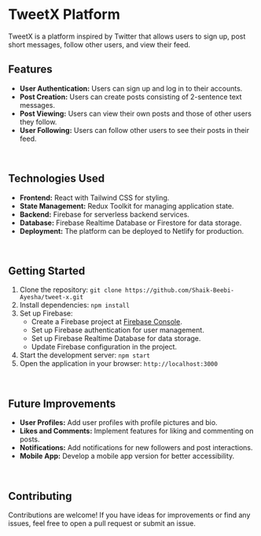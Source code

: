 <h1>TweetX Platform</h1>
    <p>TweetX is a platform inspired by Twitter that allows users to sign up, post short messages, follow other users, and view their feed.</p>
    <h2>Features</h2>
    <ul>
        <li><strong>User Authentication:</strong> Users can sign up and log in to their accounts.</li>
        <li><strong>Post Creation:</strong> Users can create posts consisting of 2-sentence text messages.</li>
        <li><strong>Post Viewing:</strong> Users can view their own posts and those of other users they follow.</li>
        <li><strong>User Following:</strong> Users can follow other users to see their posts in their feed.</li>
    </ul>
    <br>
    <h2>Technologies Used</h2>
    <ul>
        <li><strong>Frontend:</strong> React with Tailwind CSS for styling.</li>
        <li><strong>State Management:</strong> Redux Toolkit for managing application state.</li>
        <li><strong>Backend:</strong> Firebase for serverless backend services.</li>
        <li><strong>Database:</strong> Firebase Realtime Database or Firestore for data storage.</li>
        <li><strong>Deployment:</strong> The platform can be deployed to Netlify for production.</li>
    </ul>
    <br>
    <h2>Getting Started</h2>
    <ol>
        <li>Clone the repository: <code>git clone https://github.com/Shaik-Beebi-Ayesha/tweet-x.git</code></li>
        <li>Install dependencies: <code>npm install</code></li>
        <li>Set up Firebase:
            <ul>
                <li>Create a Firebase project at <a href="https://console.firebase.google.com">Firebase Console</a>.</li>
                <li>Set up Firebase authentication for user management.</li>
                <li>Set up Firebase Realtime Database for data storage.</li>
                <li>Update Firebase configuration in the project.</li>
            </ul>
        </li>
        <li>Start the development server: <code>npm start</code></li>
        <li>Open the application in your browser: <code>http://localhost:3000</code></li>
    </ol>
    <br>
    <h2>Future Improvements</h2>
    <ul>
        <li><strong>User Profiles:</strong> Add user profiles with profile pictures and bio.</li>
        <li><strong>Likes and Comments:</strong> Implement features for liking and commenting on posts.</li>
        <li><strong>Notifications:</strong> Add notifications for new followers and post interactions.</li>
        <li><strong>Mobile App:</strong> Develop a mobile app version for better accessibility.</li>
    </ul>
    <br>
    <h2>Contributing</h2>
    <p>Contributions are welcome! If you have ideas for improvements or find any issues, feel free to open a pull request or submit an issue.</p>
    <br>
    
